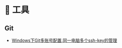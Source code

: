 # 🧰 工具

## Git
- [Windows下Git多账号配置,同一电脑多个ssh-key的管理](/md/Tool/Git/Windows下Git多账号配置,同一电脑多个ssh-key的管理.md "Windows下Git多账号配置,同一电脑多个ssh-key的管理")